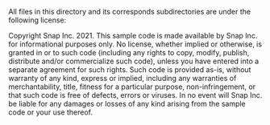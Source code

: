 All files in this directory and its corresponds subdirectories are under the following license:

Copyright Snap Inc. 2021. This sample code is made available by Snap Inc. for informational purposes only. 
No license, whether implied or otherwise, is granted in or to such code (including any rights to copy, modify, 
publish, distribute and/or commercialize such code), unless you have entered into a separate agreement for such rights. 
Such code is provided as-is, without warranty of any kind, express or implied, including any warranties of merchantability, 
title, fitness for a particular purpose, non-infringement, or that such code is free of defects, errors or viruses. 
In no event will Snap Inc. be liable for any damages or losses of any kind arising from the sample code or your use thereof.